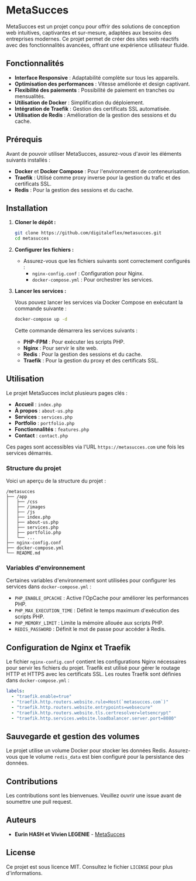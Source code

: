 # MetaSucces

MetaSucces est un projet conçu pour offrir des solutions de conception web intuitives, captivantes et sur-mesure, adaptées aux besoins des entreprises modernes. Ce projet permet de créer des sites web réactifs avec des fonctionnalités avancées, offrant une expérience utilisateur fluide.

## Fonctionnalités

- **Interface Responsive** : Adaptabilité complète sur tous les appareils.
- **Optimisation des performances** : Vitesse améliorée et design captivant.
- **Flexibilité des paiements** : Possibilité de paiement en tranches ou mensualités.
- **Utilisation de Docker** : Simplification du déploiement.
- **Intégration de Traefik** : Gestion des certificats SSL automatisée.
- **Utilisation de Redis** : Amélioration de la gestion des sessions et du cache.

## Prérequis

Avant de pouvoir utiliser MetaSucces, assurez-vous d'avoir les éléments suivants installés :

- **Docker** et **Docker Compose** : Pour l'environnement de conteneurisation.
- **Traefik** : Utilisé comme proxy inverse pour la gestion du trafic et des certificats SSL.
- **Redis** : Pour la gestion des sessions et du cache.

## Installation

1. **Cloner le dépôt :**

   ```bash
   git clone https://github.com/digitaleflex/metasucces.git
   cd metasucces
   ```

2. **Configurer les fichiers :**

   - Assurez-vous que les fichiers suivants sont correctement configurés :
     - `nginx-config.conf` : Configuration pour Nginx.
     - `docker-compose.yml` : Pour orchestrer les services.

3. **Lancer les services :**

   Vous pouvez lancer les services via Docker Compose en exécutant la commande suivante :

   ```bash
   docker-compose up -d
   ```

   Cette commande démarrera les services suivants :
   
   - **PHP-FPM** : Pour exécuter les scripts PHP.
   - **Nginx** : Pour servir le site web.
   - **Redis** : Pour la gestion des sessions et du cache.
   - **Traefik** : Pour la gestion du proxy et des certificats SSL.

## Utilisation

Le projet MetaSucces inclut plusieurs pages clés :

- **Accueil** : `index.php`
- **À propos** : `about-us.php`
- **Services** : `services.php`
- **Portfolio** : `portfolio.php`
- **Fonctionnalités** : `features.php`
- **Contact** : `contact.php`

Ces pages sont accessibles via l'URL `https://metasucces.com` une fois les services démarrés.

### Structure du projet

Voici un aperçu de la structure du projet :

```
/metasucces
├── /app
│   ├── /css
│   ├── /images
│   ├── /js
│   ├── index.php
│   ├── about-us.php
│   ├── services.php
│   ├── portfolio.php
│   └── ...
├── nginx-config.conf
├── docker-compose.yml
└── README.md
```

### Variables d'environnement

Certaines variables d'environnement sont utilisées pour configurer les services dans `docker-compose.yml` :

- `PHP_ENABLE_OPCACHE` : Active l'OpCache pour améliorer les performances PHP.
- `PHP_MAX_EXECUTION_TIME` : Définit le temps maximum d'exécution des scripts PHP.
- `PHP_MEMORY_LIMIT` : Limite la mémoire allouée aux scripts PHP.
- `REDIS_PASSWORD` : Définit le mot de passe pour accéder à Redis.

## Configuration de Nginx et Traefik

Le fichier `nginx-config.conf` contient les configurations Nginx nécessaires pour servir les fichiers du projet. Traefik est utilisé pour gérer le routage HTTP et HTTPS avec les certificats SSL. Les routes Traefik sont définies dans `docker-compose.yml` :

```yaml
labels:
  - "traefik.enable=true"
  - "traefik.http.routers.website.rule=Host(`metasucces.com`)"
  - "traefik.http.routers.website.entrypoints=websecure"
  - "traefik.http.routers.website.tls.certresolver=letsencrypt"
  - "traefik.http.services.website.loadbalancer.server.port=8080"
```

## Sauvegarde et gestion des volumes

Le projet utilise un volume Docker pour stocker les données Redis. Assurez-vous que le volume `redis_data` est bien configuré pour la persistance des données.

## Contributions

Les contributions sont les bienvenues. Veuillez ouvrir une issue avant de soumettre une pull request.

## Auteurs

- **Eurin HASH et Vivien LEGENIE** - [MetaSucces](https://metasucces.com)

## License

Ce projet est sous licence MIT. Consultez le fichier `LICENSE` pour plus d'informations.

